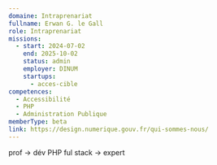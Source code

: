 ```yaml
---
domaine: Intraprenariat
fullname: Erwan G. le Gall
role: Intraprenariat
missions:
  - start: 2024-07-02
    end: 2025-10-02
    status: admin
    employer: DINUM
    startups:
      - acces-cible
competences:
  - Accessibilité
  - PHP
  - Administration Publique
memberType: beta
link: https://design.numerique.gouv.fr/qui-sommes-nous/
---
```

prof → dév PHP ful stack → expert